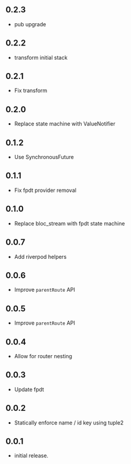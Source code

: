 ## 0.2.3

- pub upgrade

## 0.2.2

- transform initial stack

## 0.2.1

- Fix transform

## 0.2.0

- Replace state machine with ValueNotifier

## 0.1.2

- Use SynchronousFuture

## 0.1.1

- Fix fpdt provider removal

## 0.1.0

- Replace bloc_stream with fpdt state machine

## 0.0.7

- Add riverpod helpers

## 0.0.6

- Improve `parentRoute` API

## 0.0.5

- Improve `parentRoute` API

## 0.0.4

- Allow for router nesting

## 0.0.3

- Update fpdt

## 0.0.2

- Statically enforce name / id key using tuple2

## 0.0.1

- initial release.
